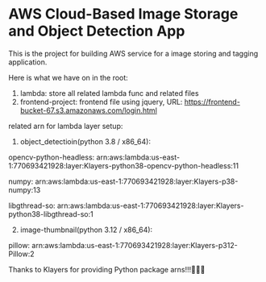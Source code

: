 # AWS Cloud-Based Image Storage and Object Detection App

This is the project for building AWS service for a image storing and tagging application.


Here is what we have on in the root:
1. lambda: store all related lambda func and related files
2. frontend-project: frontend file using jquery, URL: https://frontend-bucket-67.s3.amazonaws.com/login.html

related arn for lambda layer setup:

1. object_detectioin(python 3.8 / x86_64):
   
opencv-python-headless: arn:aws:lambda:us-east-1:770693421928:layer:Klayers-python38-opencv-python-headless:11

numpy: arn:aws:lambda:us-east-1:770693421928:layer:Klayers-p38-numpy:13

libgthread-so: arn:aws:lambda:us-east-1:770693421928:layer:Klayers-python38-libgthread-so:1
   
2. image-thumbnail(python 3.12 / x86_64):

pillow: arn:aws:lambda:us-east-1:770693421928:layer:Klayers-p312-Pillow:2
   
Thanks to Klayers for providing Python package arns!!!🥰🥰🥰
